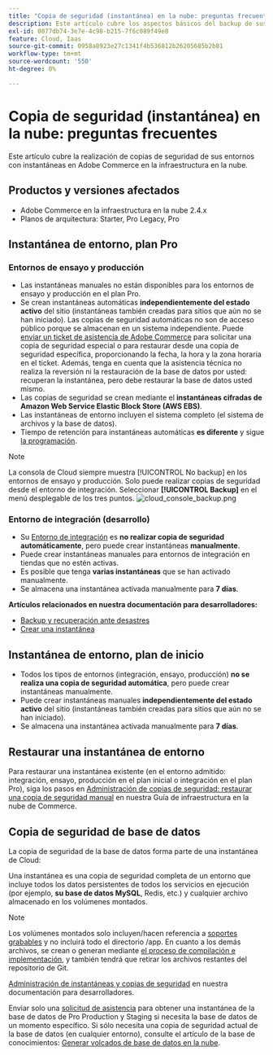 ```yaml
---
title: "Copia de seguridad (instantánea) en la nube: preguntas frecuentes"
description: Este artículo cubre los aspectos básicos del backup de sus entornos con instantáneas en Adobe Commerce en la infraestructura en la nube.
exl-id: 0077db74-3e7e-4c98-b215-7f6c089f49e8
feature: Cloud, Iaas
source-git-commit: 0958a8923e27c1341f4b536812b26205685b2b81
workflow-type: tm+mt
source-wordcount: '550'
ht-degree: 0%

---
```


# Copia de seguridad (instantánea) en la nube: preguntas frecuentes

Este artículo cubre la realización de copias de seguridad de sus entornos con instantáneas en Adobe Commerce en la infraestructura en la nube.

## Productos y versiones afectados

* Adobe Commerce en la infraestructura en la nube 2.4.x
* Planos de arquitectura: Starter, Pro Legacy, Pro

## Instantánea de entorno, plan Pro

### Entornos de ensayo y producción

* Las instantáneas manuales no están disponibles para los entornos de ensayo y producción en el plan Pro.
* Se crean instantáneas automáticas **independientemente del estado activo** del sitio (instantáneas también creadas para sitios que aún no se han iniciado). Las copias de seguridad automáticas no son de acceso público porque se almacenan en un sistema independiente. Puede [enviar un ticket de asistencia de Adobe Commerce](/docs/commerce-knowledge-base/kb/help-center-guide/magento-help-center-user-guide.html#submit-ticket) para solicitar una copia de seguridad especial o para restaurar desde una copia de seguridad específica, proporcionando la fecha, la hora y la zona horaria en el ticket. Además, tenga en cuenta que la asistencia técnica no realiza la reversión ni la restauración de la base de datos por usted: recuperan la instantánea, pero debe restaurar la base de datos usted mismo.
* Las copias de seguridad se crean mediante el **instantáneas cifradas de Amazon Web Service Elastic Block Store (AWS EBS)**.
* Las instantáneas de entorno incluyen el sistema completo (el sistema de archivos y la base de datos).
* Tiempo de retención para instantáneas automáticas **es diferente** y sigue [la programación](/docs/commerce-cloud-service/user-guide/architecture/pro-architecture.html?lang=en#backup-and-disaster-recovery).

>[!NOTE]
>La consola de Cloud siempre muestra [!UICONTROL No backup] en los entornos de ensayo y producción. Solo puede realizar copias de seguridad desde el entorno de integración. Seleccionar **[!UICONTROL Backup]** en el menú desplegable de los tres puntos.
>![cloud_console_backup.png](assets/cloud_console_backup.png)





### Entorno de integración (desarrollo)

* Su [Entorno de integración](/help/announcements/adobe-commerce-announcements/integration-environment-enhancement-request-pro-and-starter.md) es **no realizar copia de seguridad automáticamente**, pero puede crear instantáneas **manualmente**.
* Puede crear instantáneas manuales para entornos de integración en tiendas que no estén activas.
* Es posible que tenga **varias instantáneas** que se han activado manualmente.
* Se almacena una instantánea activada manualmente para **7 días**.

**Artículos relacionados en nuestra documentación para desarrolladores:**

* [Backup y recuperación ante desastres](/docs/commerce-cloud-service/user-guide/architecture/pro-architecture.html#backup-and-disaster-recovery)
* [Crear una instantánea](/docs/commerce-cloud-service/user-guide/develop/storage/snapshots.html)

## Instantánea de entorno, plan de inicio

* Todos los tipos de entornos (integración, ensayo, producción) **no se realiza una copia de seguridad automática**, pero puede crear instantáneas manualmente.
* Puede crear instantáneas manuales **independientemente del estado activo** del sitio (instantáneas también creadas para sitios que aún no se han iniciado).
* Se almacena una instantánea activada manualmente para **7 días**.

## Restaurar una instantánea de entorno

Para restaurar una instantánea existente (en el entorno admitido: integración, ensayo, producción en el plan inicial o integración en el plan Pro), siga los pasos en [Administración de copias de seguridad: restaurar una copia de seguridad manual](https://experienceleague.adobe.com/en/docs/commerce-cloud-service/user-guide/develop/storage/snapshots#restore-a-manual-backup) en nuestra Guía de infraestructura en la nube de Commerce.

## Copia de seguridad de base de datos

La copia de seguridad de la base de datos forma parte de una instantánea de Cloud:

>>
Una instantánea es una copia de seguridad completa de un entorno que incluye todos los datos persistentes de todos los servicios en ejecución (por ejemplo, **su base de datos MySQL**, Redis, etc.) y cualquier archivo almacenado en los volúmenes montados.

>[!NOTE]
>
>Los volúmenes montados solo incluyen/hacen referencia a [soportes grabables](/docs/commerce-cloud-service/user-guide/configure/app/properties/properties.html?lang=en#mounts) y no incluirá todo el directorio /app. En cuanto a los demás archivos, se crean o generan mediante [el proceso de compilación e implementación](/docs/commerce-cloud-service/user-guide/architecture/pro-develop-deploy-workflow.html?lang=en#deployment-workflow), y también tendrá que retirar los archivos restantes del repositorio de Git.

[Administración de instantáneas y copias de seguridad](/docs/commerce-cloud-service/user-guide/develop/storage/snapshots.html) en nuestra documentación para desarrolladores.

Enviar solo una [solicitud de asistencia](/docs/commerce-knowledge-base/kb/help-center-guide/magento-help-center-user-guide.html?lang=en#submit-ticket) para obtener una instantánea de la base de datos de Pro Production y Staging si necesita la base de datos de un momento específico. Si sólo necesita una copia de seguridad actual de la base de datos (en cualquier entorno), consulte el artículo de la base de conocimientos: [Generar volcados de base de datos en la nube](/help/how-to/general/create-database-dump-on-cloud.md).
